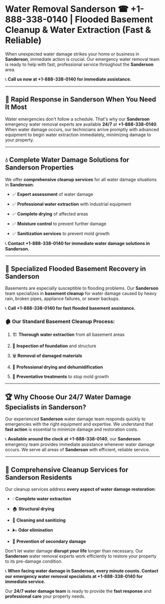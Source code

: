 # Water Removal Sanderson ☎ +1-888-338-0140 | Flooded Basement Cleanup & Water Extraction (Fast & Reliable)

When unexpected water damage strikes your home or business in **Sanderson**, immediate action is crucial. Our emergency water removal team is ready to help with fast, professional service throughout the **Sanderson** area. 

📞 **Call us now at +1-888-338-0140 for immediate assistance.**
---
## 🚀 Rapid Response in Sanderson When You Need It Most
Water emergencies don't follow a schedule. That's why our **Sanderson** emergency water removal experts are available **24/7** at **+1-888-338-0140**. When water damage occurs, our technicians arrive promptly with advanced equipment to begin water extraction immediately, minimizing damage to your property.
---
## 💧 Complete Water Damage Solutions for Sanderson Properties
We offer **comprehensive cleanup services** for all water damage situations in **Sanderson**:
- ✅ **Expert assessment** of water damage  
- ✅ **Professional water extraction** with industrial equipment  
- ✅ **Complete drying** of affected areas  
- ✅ **Moisture control** to prevent further damage  
- ✅ **Sanitization services** to prevent mold growth  
📞 **Contact +1-888-338-0140 for immediate water damage solutions in Sanderson.**
---
## 🌊 Specialized Flooded Basement Recovery in Sanderson
Basements are especially susceptible to flooding problems. Our **Sanderson** team specializes in **basement cleanup** for water damage caused by heavy rain, broken pipes, appliance failures, or sewer backups. 
📞 **Call +1-888-338-0140 for fast flooded basement assistance.**
### 🏚️ Our Standard Basement Cleanup Process:
1. 🏗️ **Thorough water extraction** from all basement areas  
2. 🔎 **Inspection of foundation** and structure  
3. 🗑️ **Removal of damaged materials**  
4. 💨 **Professional drying and dehumidification**  
5. 🚫 **Preventative treatments** to stop mold growth  
---
## 🏆 Why Choose Our 24/7 Water Damage Specialists in Sanderson?
Our experienced **Sanderson** water damage team responds quickly to emergencies with the right equipment and expertise. We understand that **fast action** is essential to minimize damage and restoration costs.
📞 **Available around the clock at +1-888-338-0140**, our **Sanderson** emergency team provides immediate assistance whenever water damage occurs. We serve all areas of **Sanderson** with efficient, reliable service.
---
## 🧹 Comprehensive Cleanup Services for Sanderson Residents
Our cleanup services address **every aspect of water damage restoration**:
- 💧 **Complete water extraction**  
- 🏠 **Structural drying**  
- 🧼 **Cleaning and sanitizing**  
- 🌬️ **Odor elimination**  
- 🚫 **Prevention of secondary damage**  
Don't let water damage **disrupt your life** longer than necessary. Our **Sanderson** water removal experts work efficiently to restore your property to its pre-damage condition.
📞 **When facing water damage in Sanderson, every minute counts. Contact our emergency water removal specialists at +1-888-338-0140 for immediate service.**
Our **24/7 water damage team** is ready to provide the **fast response** and **professional care** your property needs.
